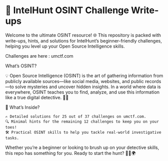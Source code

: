 # 🔎 IntelHunt OSINT Challenge Write-ups

Welcome to the ultimate OSINT resource! 🌐 
This repository is packed with write-ups, hints, and solutions for IntelHunt’s beginner-friendly challenges,
helping you level up your Open Source Intelligence skills.

Challenges are here : umctf.com

What’s OSINT?

💡 Open Source Intelligence (OSINT) is the art of gathering information from publicly available sources—like social media,
websites, and public records—to solve mysteries and uncover hidden insights. In a world where data is everywhere, OSINT teaches you to find,
analyze, and use this information like a true digital detective. 🕵️‍♂️

💼 What’s Inside?

    ✍️ Detailed solutions for 25 out of 37 challenges on umctf.com.
    🔍 Minimal hints for the remaining 12 challenges to keep you on your toes!
    🛠️ Practical OSINT skills to help you tackle real-world investigative tasks.

Whether you’re a beginner or looking to brush up on your detective skills,
this repo has something for you. Ready to start the hunt? 🕵️‍♀️🌍
